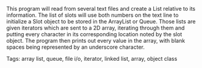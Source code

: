 This program will read from several text files and create a List relative to its information.
The list of slots will use both numbers on the text line to initialize a Slot object to be
stored in the ArrayList or Queue. Those lists are given iterators which are sent to a 2D array,
iterating through them and putting every character in its corresponding location noted by the
slot object. The program then prints out every value in the array, with blank spaces being 
represented by an underscore character.

Tags: array list, queue, file i/o, iterator, linked list, array, object class
